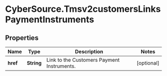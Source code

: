 # CyberSource.Tmsv2customersLinksPaymentInstruments

## Properties
Name | Type | Description | Notes
------------ | ------------- | ------------- | -------------
**href** | **String** | Link to the Customers Payment Instruments.  | [optional] 


